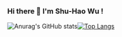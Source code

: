 ### Hi there 👋 I'm Shu-Hao Wu !

<!--
**ken1009us/ken1009us** is a ✨ _special_ ✨ repository because its `README.md` (this file) appears on your GitHub profile.

Here are some ideas to get you started:

- 🔭 I’m currently working on ...
- 🌱 I’m currently learning ...
- 👯 I’m looking to collaborate on ...
- 🤔 I’m looking for help with ...
- 💬 Ask me about ...
- 📫 How to reach me: ...
- 😄 Pronouns: ...
- ⚡ Fun fact: ...
-->

![Anurag's GitHub stats](https://github-readme-stats.vercel.app/api?username=ken1009us&show_icons=true&theme=dark)[![Top Langs](https://github-readme-stats.vercel.app/api/top-langs/?username=ken1009us&layout=compact&theme=dark)](https://github.com/anuraghazra/github-readme-stats)


